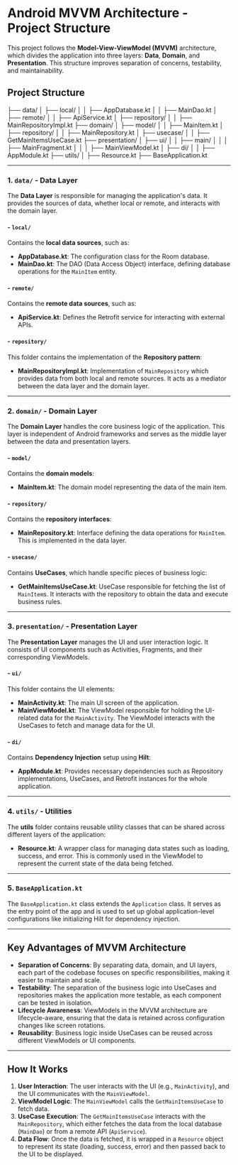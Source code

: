 # Android MVVM Architecture - Project Structure

This project follows the **Model-View-ViewModel (MVVM)** architecture, which divides the application into three layers: **Data**, **Domain**, and **Presentation**. This structure improves separation of concerns, testability, and maintainability.

## Project Structure
├── data/
│   ├── local/
│   │   ├── AppDatabase.kt
│   │   ├── MainDao.kt
│   ├── remote/
│   │   ├── ApiService.kt
│   ├── repository/
│   │   ├── MainRepositoryImpl.kt
├── domain/
│   ├── model/
│   │   ├── MainItem.kt
│   ├── repository/
│   │   ├── MainRepository.kt
│   ├── usecase/
│   │   ├── GetMainItemsUseCase.kt
├── presentation/
│   ├── ui/
│   │   ├── main/
│   │   │   ├── MainFragment.kt
│   │   │   ├── MainViewModel.kt
│   ├── di/
│   │   ├── AppModule.kt
├── utils/
│   ├── Resource.kt
├── BaseApplication.kt

---

### 1. `data/` - **Data Layer**
The **Data Layer** is responsible for managing the application's data. It provides the sources of data, whether local or remote, and interacts with the domain layer.

#### - `local/`
Contains the **local data sources**, such as:
- **AppDatabase.kt**: The configuration class for the Room database.
- **MainDao.kt**: The DAO (Data Access Object) interface, defining database operations for the `MainItem` entity.

#### - `remote/`
Contains the **remote data sources**, such as:
- **ApiService.kt**: Defines the Retrofit service for interacting with external APIs.

#### - `repository/`
This folder contains the implementation of the **Repository pattern**:
- **MainRepositoryImpl.kt**: Implementation of `MainRepository` which provides data from both local and remote sources. It acts as a mediator between the data layer and the domain layer.

---

### 2. `domain/` - **Domain Layer**
The **Domain Layer** handles the core business logic of the application. This layer is independent of Android frameworks and serves as the middle layer between the data and presentation layers.

#### - `model/`
Contains the **domain models**:
- **MainItem.kt**: The domain model representing the data of the main item.

#### - `repository/`
Contains the **repository interfaces**:
- **MainRepository.kt**: Interface defining the data operations for `MainItem`. This is implemented in the data layer.

#### - `usecase/`
Contains **UseCases**, which handle specific pieces of business logic:
- **GetMainItemsUseCase.kt**: UseCase responsible for fetching the list of `MainItem`s. It interacts with the repository to obtain the data and execute business rules.

---

### 3. `presentation/` - **Presentation Layer**
The **Presentation Layer** manages the UI and user interaction logic. It consists of UI components such as Activities, Fragments, and their corresponding ViewModels.

#### - `ui/`
This folder contains the UI elements:
- **MainActivity.kt**: The main UI screen of the application.
- **MainViewModel.kt**: The ViewModel responsible for holding the UI-related data for the `MainActivity`. The ViewModel interacts with the UseCases to fetch and manage data for the UI.

#### - `di/`
Contains **Dependency Injection** setup using **Hilt**:
- **AppModule.kt**: Provides necessary dependencies such as Repository implementations, UseCases, and Retrofit instances for the whole application.

---

### 4. `utils/` - **Utilities**
The **utils** folder contains reusable utility classes that can be shared across different layers of the application:
- **Resource.kt**: A wrapper class for managing data states such as loading, success, and error. This is commonly used in the ViewModel to represent the current state of the data being fetched.

---

### 5. `BaseApplication.kt`
The `BaseApplication.kt` class extends the `Application` class. It serves as the entry point of the app and is used to set up global application-level configurations like initializing Hilt for dependency injection.

---

## Key Advantages of MVVM Architecture

- **Separation of Concerns**: By separating data, domain, and UI layers, each part of the codebase focuses on specific responsibilities, making it easier to maintain and scale.
- **Testability**: The separation of the business logic into UseCases and repositories makes the application more testable, as each component can be tested in isolation.
- **Lifecycle Awareness**: ViewModels in the MVVM architecture are lifecycle-aware, ensuring that the data is retained across configuration changes like screen rotations.
- **Reusability**: Business logic inside UseCases can be reused across different ViewModels or UI components.

---

## How It Works

1. **User Interaction**: The user interacts with the UI (e.g., `MainActivity`), and the UI communicates with the `MainViewModel`.
2. **ViewModel Logic**: The `MainViewModel` calls the `GetMainItemsUseCase` to fetch data.
3. **UseCase Execution**: The `GetMainItemsUseCase` interacts with the `MainRepository`, which either fetches the data from the local database (`MainDao`) or from a remote API (`ApiService`).
4. **Data Flow**: Once the data is fetched, it is wrapped in a `Resource` object to represent its state (loading, success, error) and then passed back to the UI to be displayed.
